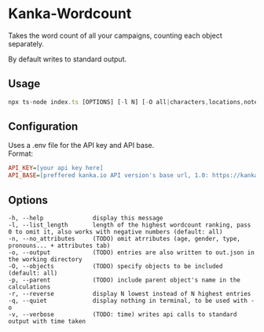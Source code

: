 # Kanka-Wordcount
Takes the word count of all your campaigns, counting each object separately.

By default writes to standard output.

## Usage
```ts
npx ts-node index.ts [OPTIONS] [-l N] [-O all|characters,locations,notes,items,...]
```

## Configuration
Uses a .env file for the API key and API base.<br/>
Format:
```ini
API_KEY=[your api key here]
API_BASE=[preffered kanka.io API version's base url, 1.0: https://kanka.io/api/1.0/]
```
## Options
    -h, --help              display this message
    -l, --list_length       length of the highest wordcount ranking, pass 0 to omit it, also works with negative numbers (default: all)
    -n, --no_attributes     (TODO) omit atrributes (age, gender, type, pronouns... + attributes tab)
    -o, --output            (TODO) entries are also written to out.json in the working directory
    -O, --objects           (TODO) specify objects to be included (default: all)
    -p, --parent            (TODO) include parent object's name in the calculations
    -r, --reverse           display N lowest instead of N highest entries
    -q, --quiet             display nothing in terminal, to be used with -o
    -v, --verbose           (TODO: time) writes api calls to standard output with time taken
